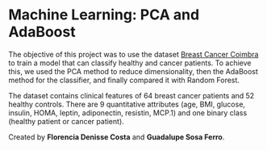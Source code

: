 # Machine Learning: PCA and AdaBoost

The objective of this project was to use the dataset [Breast Cancer Coimbra](https://archive.ics.uci.edu/dataset/451/breast+cancer+coimbra) to train a model that can classify healthy and cancer patients. To achieve this, we used the PCA method to reduce dimensionality, then the AdaBoost method for the classifier, and finally compared it with Random Forest.

The dataset contains clinical features of 64 breast cancer patients and 52 healthy controls. There are 9 quantitative attributes (age, BMI, glucose, insulin, HOMA, leptin, adiponectin, resistin, MCP.1) and one binary class (healthy patient or cancer patient).

Created by **Florencia Denisse Costa** and **Guadalupe Sosa Ferro**.
